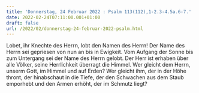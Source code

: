 ```yaml
---
title: 'Donnerstag, 24 Februar 2022 : Psalm 113(112),1-2.3-4.5a.6-7.'
date: 2022-02-24T07:11:00.001+01:00
draft: false
url: /2022/02/donnerstag-24-februar-2022-psalm.html
---
```


Lobet, ihr Knechte des Herrn, lobt den Namen des Herrn! Der Name des Herrn sei gepriesen von nun an bis in Ewigkeit. Vom Aufgang der Sonne bis zum Untergang sei der Name des Herrn gelobt. Der Herr ist erhaben über alle Völker, seine Herrlichkeit überragt die Himmel. Wer gleicht dem Herrn, unserm Gott, im Himmel und auf Erden? Wer gleicht ihm, der in der Höhe thront, der hinabschaut in die Tiefe, der den Schwachen aus dem Staub emporhebt und den Armen erhöht, der im Schmutz liegt?